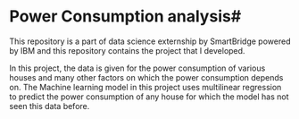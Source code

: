 # Power Consumption analysis#

This repository is a part of data science externship by SmartBridge powered by IBM and this repository contains the project that I developed. 

In this project, the data is given for the power consumption of various houses and many other factors on which the power consumption depends on. The Machine learning model in this project uses multilinear regression to predict the power consumption of any house for which the model has not seen this data before.
